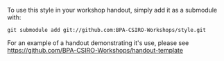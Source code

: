 To use this style in your workshop handout, simply add it as a submodule with:

```
git submodule add git://github.com:BPA-CSIRO-Workshops/style.git
```

For an example of a handout demonstrating it's use, please see
https://github.com/BPA-CSIRO-Workshops/handout-template
